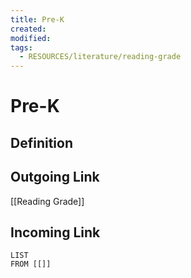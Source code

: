 ```yaml
---
title: Pre-K
created: 
modified: 
tags:
  - RESOURCES/literature/reading-grade
---
```

# Pre-K
## Definition

## Outgoing Link
[[Reading Grade]]
## Incoming Link
```dataview
LIST
FROM [[]]
```